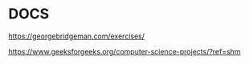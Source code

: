 # DOCS

https://georgebridgeman.com/exercises/

https://www.geeksforgeeks.org/computer-science-projects/?ref=shm
